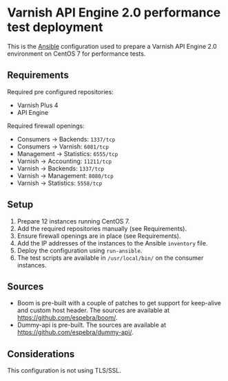 # Varnish API Engine 2.0 performance test deployment

This is the [Ansible](https://docs.ansible.com/ansible/) configuration used to prepare a Varnish API Engine 2.0 environment on CentOS 7 for performance tests.

## Requirements

Required pre configured repositories:

* Varnish Plus 4
* API Engine

Required firewall openings:

* Consumers -> Backends: ``1337/tcp``
* Consumers -> Varnish: ``6081/tcp``
* Management -> Statistics: ``6555/tcp``
* Varnish -> Accounting: ``11211/tcp``
* Varnish -> Backends: ``1337/tcp``
* Varnish -> Management: ``8080/tcp``
* Varnish -> Statistics: ``5558/tcp``

## Setup

1. Prepare 12 instances running CentOS 7.
2. Add the required repositories manually (see Requirements).
3. Ensure firewall openings are in place (see Requirements).
4. Add the IP addresses of the instances to the Ansible ``inventory`` file.
5. Deploy the configuration using ``run-ansible``.
6. The test scripts are available in ``/usr/local/bin/`` on the consumer instances.

## Sources

* Boom is pre-built with a couple of patches to get support for keep-alive and custom host header. The sources are available at https://github.com/espebra/boom/.
* Dummy-api is pre-built. The sources are available at https://github.com/espebra/dummy-api/.

## Considerations

This configuration is not using TLS/SSL.
